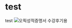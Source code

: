 # test
test
![오픽성적증명서 수강후기용](https://user-images.githubusercontent.com/48425014/72980082-23928500-3e1d-11ea-853d-e9fad854d0aa.jpg)

